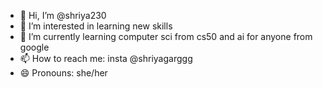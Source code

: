 - 👋 Hi, I’m @shriya230
- 👀 I’m interested in learning new skills 
- 🌱 I’m currently learning computer sci from cs50 and ai for anyone from google
- 📫 How to reach me: insta @shriyagarggg
- 😄 Pronouns: she/her


<!---
shriya230/shriya230 is a ✨ special ✨ repository because its `README.md` (this file) appears on your GitHub profile.
You can click the Preview link to take a look at your changes.
--->

